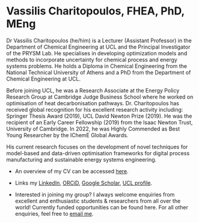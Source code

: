 # Vassilis Charitopoulos, FHEA, PhD, MEng

Dr Vassilis Charitopoulos (he/him) is a Lecturer (Assistant Professor) in the Department of Chemical Engineering at UCL and the Principal Investigator of the PRYSM Lab. He specialises in developing optimization models and methods to incorporate uncertainty for chemical process and energy systems problems. He holds a Diploma in Chemical Engineering from the National Technical University of Athens and a PhD from the Department of Chemical Engineering at UCL.

Before joining UCL, he was a Research Associate at the Energy Policy Research Group at Cambridge Judge Business School where he worked on optimisation of heat decarbonisation pathways. Dr. Charitopoulos has received global recognition for his excellent research activity including: Springer Thesis Award (2019), UCL David Newton Prize (2019). He was the recipient of an Early Career Fellowship (2019) from the Isaac Newton Trust, University of Cambridge. In 2022, he was Highly Commended as Best Young Researcher by the IChemE Global Awards.

His current research focuses on the development of novel techniques for model-based and data-driven optimisation frameworks for digital process manufacturing and sustainable energy systems engineering.

- An overview of my CV can be accessed [here](/al-folio/cv/).

- Links my [LinkedIn](https://www.linkedin.com/in/vassilischaritopoulos/), [ORCiD](https://orcid.org/0000-0001-9051-917X), [Google Scholar](https://scholar.google.co.uk/citations?user=nAFYuaQAAAAJ&hl=en), [UCL profile](https://profiles.ucl.ac.uk/54523-vassilis-charitopoulos).

- Interested in joining my group? I always welcome enquiries from excellent and enthusiastic students & researchers from all over the world! Currently funded opportunities can be found here. For all other enquiries, feel free to [email me](mailto:v.charitopoulos@ucl.ac.uk).
